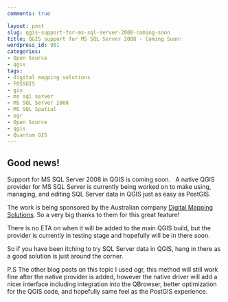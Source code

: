 ```yaml
---
comments: true

layout: post
slug: qgis-support-for-ms-sql-server-2008-coming-soon
title: QGIS support for MS SQL Server 2008 - Coming Soon!
wordpress_id: 901
categories:
- Open Source
- qgis
tags:
- digital mapping solutions
- FOSSGIS
- gis
- ms sql server
- MS SQL Server 2008
- MS SQL Spatial
- ogr
- Open Source
- qgis
- Quantum GIS
---
```


## **Good news!**


Support for MS SQL Server 2008 in QGIS is coming soon.   A native QGIS provider for MS SQL Server is currently being worked on to make using, managing, and editing SQL Server data in QGIS just as easy as PostGIS.

The work is being sponsored by the Australian company [Digital Mapping Solutions](http://www.mapsolutions.com.au/). So a very big thanks to them for this great feature!

There is no ETA on when it will be added to the main QGIS build, but the provider is currently in testing stage and hopefully will be in there soon.

So if you have been itching to try SQL Server data in QGIS, hang in there as a good solution is just around the corner.

P.S The other blog posts on this topic I used ogr, this method will still work fine after the native provider is added, however the native driver will add a nicer interface including integration into the QBrowser, better optimization for the QGIS code, and hopefully same feel as the PostGIS experience.
